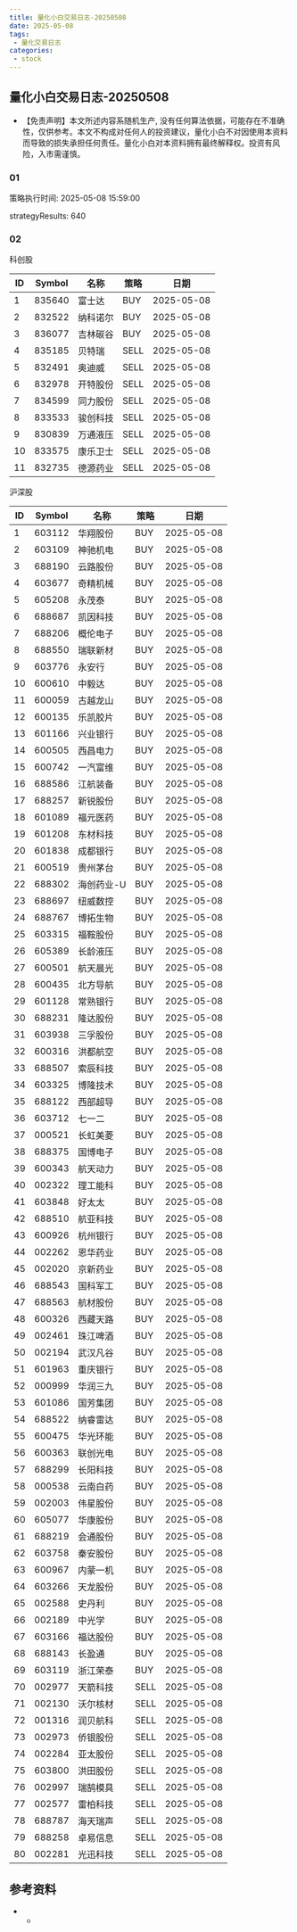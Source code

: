 ```yaml
---
title: 量化小白交易日志-20250508
date: 2025-05-08
tags:
 - 量化交易日志
categories: 
 - stock
---
```


## 量化小白交易日志-20250508

- 【免责声明】本文所述内容系随机生产, 没有任何算法依据，可能存在不准确性，仅供参考。本文不构成对任何人的投资建议，量化小白不对因使用本资料而导致的损失承担任何责任。量化小白对本资料拥有最终解释权。投资有风险，入市需谨慎。

### 01

策略执行时间: 2025-05-08 15:59:00

strategyResults: 640

### 02

科创股

|ID|Symbol|名称|策略|日期|
| ---- | ---- | ---- | ---- | ---- |
|1|835640|富士达|BUY|2025-05-08|
|2|832522|纳科诺尔|BUY|2025-05-08|
|3|836077|吉林碳谷|BUY|2025-05-08|
|4|835185|贝特瑞|SELL|2025-05-08|
|5|832491|奥迪威|SELL|2025-05-08|
|6|832978|开特股份|SELL|2025-05-08|
|7|834599|同力股份|SELL|2025-05-08|
|8|833533|骏创科技|SELL|2025-05-08|
|9|830839|万通液压|SELL|2025-05-08|
|10|833575|康乐卫士|SELL|2025-05-08|
|11|832735|德源药业|SELL|2025-05-08|

沪深股

|ID|Symbol|名称|策略|日期|
| ---- | ---- | ---- | ---- | ---- |
|1|603112|华翔股份|BUY|2025-05-08|
|2|603109|神驰机电|BUY|2025-05-08|
|3|688190|云路股份|BUY|2025-05-08|
|4|603677|奇精机械|BUY|2025-05-08|
|5|605208|永茂泰|BUY|2025-05-08|
|6|688687|凯因科技|BUY|2025-05-08|
|7|688206|概伦电子|BUY|2025-05-08|
|8|688550|瑞联新材|BUY|2025-05-08|
|9|603776|永安行|BUY|2025-05-08|
|10|600610|中毅达|BUY|2025-05-08|
|11|600059|古越龙山|BUY|2025-05-08|
|12|600135|乐凯胶片|BUY|2025-05-08|
|13|601166|兴业银行|BUY|2025-05-08|
|14|600505|西昌电力|BUY|2025-05-08|
|15|600742|一汽富维|BUY|2025-05-08|
|16|688586|江航装备|BUY|2025-05-08|
|17|688257|新锐股份|BUY|2025-05-08|
|18|601089|福元医药|BUY|2025-05-08|
|19|601208|东材科技|BUY|2025-05-08|
|20|601838|成都银行|BUY|2025-05-08|
|21|600519|贵州茅台|BUY|2025-05-08|
|22|688302|海创药业-U|BUY|2025-05-08|
|23|688697|纽威数控|BUY|2025-05-08|
|24|688767|博拓生物|BUY|2025-05-08|
|25|603315|福鞍股份|BUY|2025-05-08|
|26|605389|长龄液压|BUY|2025-05-08|
|27|600501|航天晨光|BUY|2025-05-08|
|28|600435|北方导航|BUY|2025-05-08|
|29|601128|常熟银行|BUY|2025-05-08|
|30|688231|隆达股份|BUY|2025-05-08|
|31|603938|三孚股份|BUY|2025-05-08|
|32|600316|洪都航空|BUY|2025-05-08|
|33|688507|索辰科技|BUY|2025-05-08|
|34|603325|博隆技术|BUY|2025-05-08|
|35|688122|西部超导|BUY|2025-05-08|
|36|603712|七一二|BUY|2025-05-08|
|37|000521|长虹美菱|BUY|2025-05-08|
|38|688375|国博电子|BUY|2025-05-08|
|39|600343|航天动力|BUY|2025-05-08|
|40|002322|理工能科|BUY|2025-05-08|
|41|603848|好太太|BUY|2025-05-08|
|42|688510|航亚科技|BUY|2025-05-08|
|43|600926|杭州银行|BUY|2025-05-08|
|44|002262|恩华药业|BUY|2025-05-08|
|45|002020|京新药业|BUY|2025-05-08|
|46|688543|国科军工|BUY|2025-05-08|
|47|688563|航材股份|BUY|2025-05-08|
|48|600326|西藏天路|BUY|2025-05-08|
|49|002461|珠江啤酒|BUY|2025-05-08|
|50|002194|武汉凡谷|BUY|2025-05-08|
|51|601963|重庆银行|BUY|2025-05-08|
|52|000999|华润三九|BUY|2025-05-08|
|53|601086|国芳集团|BUY|2025-05-08|
|54|688522|纳睿雷达|BUY|2025-05-08|
|55|600475|华光环能|BUY|2025-05-08|
|56|600363|联创光电|BUY|2025-05-08|
|57|688299|长阳科技|BUY|2025-05-08|
|58|000538|云南白药|BUY|2025-05-08|
|59|002003|伟星股份|BUY|2025-05-08|
|60|605077|华康股份|BUY|2025-05-08|
|61|688219|会通股份|BUY|2025-05-08|
|62|603758|秦安股份|BUY|2025-05-08|
|63|600967|内蒙一机|BUY|2025-05-08|
|64|603266|天龙股份|BUY|2025-05-08|
|65|002588|史丹利|BUY|2025-05-08|
|66|002189|中光学|BUY|2025-05-08|
|67|603166|福达股份|BUY|2025-05-08|
|68|688143|长盈通|BUY|2025-05-08|
|69|603119|浙江荣泰|BUY|2025-05-08|
|70|002977|天箭科技|SELL|2025-05-08|
|71|002130|沃尔核材|SELL|2025-05-08|
|72|001316|润贝航科|SELL|2025-05-08|
|73|002973|侨银股份|SELL|2025-05-08|
|74|002284|亚太股份|SELL|2025-05-08|
|75|603800|洪田股份|SELL|2025-05-08|
|76|002997|瑞鹄模具|SELL|2025-05-08|
|77|002577|雷柏科技|SELL|2025-05-08|
|78|688787|海天瑞声|SELL|2025-05-08|
|79|688258|卓易信息|SELL|2025-05-08|
|80|002281|光迅科技|SELL|2025-05-08|

## 参考资料

- -